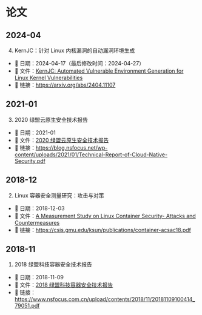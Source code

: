 # 论文

## 2024-04

4. KernJC：针对 Linux 内核漏洞的自动漏洞环境生成

- 📅 日期：2024-04-17（最后修改时间：2024-04-27）
- 📑 文件：[KernJC: Automated Vulnerable Environment Generation for Linux Kernel Vulnerabilities](./KernJC-%20Automated%20Vulnerable%20Environment%20Generation%20for%20Linux%20Kernel%20Vulnerabilities.pdf)
- 🔗 链接：https://arxiv.org/abs/2404.11107

## 2021-01

3. 2020 绿盟云原生安全技术报告

- 📅 日期：2021-01
- 📑 文件：[2020 绿盟云原生安全技术报告](./2020%20云原生安全技术报告.pdf)
- 🔗 链接：https://blog.nsfocus.net/wp-content/uploads/2021/01/Technical-Report-of-Cloud-Native-Security.pdf

## 2018-12

2. Linux 容器安全测量研究：攻击与对策

- 📅 日期：2018-12-03
- 📑 文件：[A Measurement Study on Linux Container Security- Attacks and Countermeasures](./A%20Measurement%20Study%20on%20Linux%20Container%20Security-%20Attacks%20and%20Countermeasures.pdf)
- 🔗 链接：https://csis.gmu.edu/ksun/publications/container-acsac18.pdf


## 2018-11

1. 2018 绿盟科技容器安全技术报告

- 📅 日期：2018-11-09
- 📑 文件：[2018 绿盟科技容器安全技术报告](./2018%20绿盟科技%20容器安全技术报告.pdf)
- 🔗 链接：https://www.nsfocus.com.cn/upload/contents/2018/11/20181109100414_79051.pdf